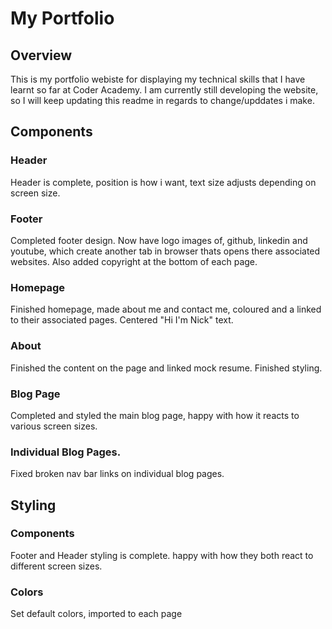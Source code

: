 # My Portfolio

## Overview

This is my portfolio webiste for displaying my technical skills that I have learnt so far at Coder Academy. I am currently still developing the website, so I will keep updating this readme in regards to change/upddates i make.

## Components

### Header
Header is complete, position is how i want, text size adjusts depending on screen size.
### Footer
Completed footer design. Now have logo images of, github, linkedin and youtube, which create another tab in browser thats opens there associated websites. Also added copyright at the bottom of each page.

### Homepage
Finished homepage, made about me and contact me, coloured and a linked to their associated pages. Centered "Hi I'm Nick" text.

### About
Finished the content on the page and linked mock resume. Finished styling.

### Blog Page
Completed and styled the main blog page, happy with how it reacts to various screen sizes.

### Individual Blog Pages.

Fixed broken nav bar links on individual blog pages.
## Styling

### Components

Footer and Header styling is complete. happy with how they both react to different screen sizes.

### Colors
Set default colors, imported to each page